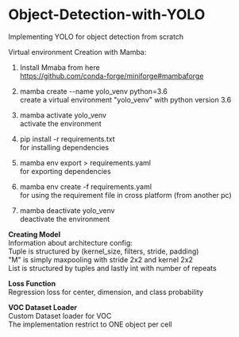 # Object-Detection-with-YOLO
Implementing YOLO for object detection from scratch

Virtual environment Creation with Mamba: <br>
1. Install Mmaba from here <br>
https://github.com/conda-forge/miniforge#mambaforge

2. mamba create --name yolo_venv python=3.6 <br>
create a virtual environment "yolo_venv" with python version 3.6

3. mamba activate yolo_venv <br>
activate the environment

4. pip install -r requirements.txt <br>
for installing dependencies

5. mamba env export > requirements.yaml <br>
for exporting dependencies

4. mamba env create -f requirements.yaml <br>
for using the requirement file in cross platform (from another pc)

5. mamba deactivate yolo_venv <br>
deactivate the environment


**Creating Model** <br>
Information about architecture config: <br>
Tuple is structured by (kernel_size, filters, stride, padding) <br>
"M" is simply maxpooling with stride 2x2 and kernel 2x2 <br>
List is structured by tuples and lastly int with number of repeats <br>

**Loss Function** <br>
Regression loss for center, dimension, and class probability <br>

**VOC Dataset Loader** <br>
Custom Dataset loader for VOC <br>
The implementation restrict to ONE object per cell 